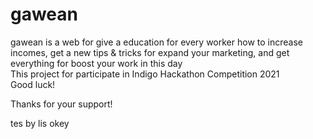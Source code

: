 # gawean
gawean is a web for give a education for every worker how to increase incomes, get a new tips & tricks for expand your marketing, and get everything for boost your work in this day <br>
This project for participate in Indigo Hackathon Competition 2021 <br>
Good luck!

Thanks for your support!


tes by lis okey